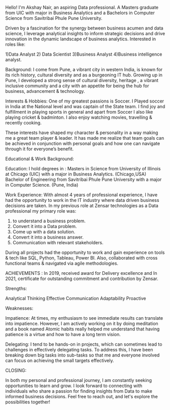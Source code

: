 Hello! I'm Akshay Nair, an aspiring Data professional. A Masters graduate from UIC with major in Business Analytics and a Bachelors in Computer Science from Savitribai Phule Pune University.

Driven by a fascination for the synergy between business acumen and data science, I leverage analytical insights to inform strategic decisions and drive innovation in the dynamic landscape of business analytics.
Interested in roles like:

1)Data Analyst
2) Data Scientist
3)Business Analyst
4)Business intelligence analyst. 

Background:
I come from Pune, a vibrant city in western India, is known for its rich history, cultural diversity and as a burgeoning IT hub. Growing up in Pune, I developed a strong sense of cultural diversity, heritage , a vibrant inclusive community and a city with an appetite for being the hub for business, advancement & technology.

Interests & Hobbies:
One of my greatest passions is Soccer. I Played soccer in India at the National level and was captain of the State team. I find joy and fulfillment in playing sports in general and apart from Soccer I also like playing cricket & badminton. I also enjoy watching movies, travelling & recently cooking.

These interests have shaped my character & personality in a way making me a great team player & leader. It has made me realize that team goals can be achieved in conjunction with personal goals and how one can navigate through it for everyone’s benefit. 

Educational & Work Background:

Education:
I hold degrees in :
Masters in Science from University of Illinois at Chicago (UIC) with a major in Business Analytics. (Chicago,USA)
Bachelor of Engineering from Savitribai Phule Pune University with a major in Computer Science. (Pune, India)

Work Experience:
With almost 4 years of professional experience, I have had the opportunity to work in the IT industry where data driven business decisions are taken. In my previous role at Zensar technologies as a Data professional my primary role was: 
1)	to understand a business problem. 
2)	Convert it into a Data problem.
3)	Come up with a data solution.
4)	Convert it into a business answer. 
5)	Communication with relevant stakeholders.

During all projects had the opportunity to work and gain experience on tools & tech like SQL, Python, Tableau, Power BI. Also, collaborated with cross functional teams & navigated via agile methodologies.

ACHIEVEMENTS : 
In 2019, received award for Delivery excellence and In 2021, certificate for outstanding commitment and contribution by Zensar. 

Strengths:

Analytical Thinking
Effective Communication
Adaptability
Proactive

Weaknesses:

Impatience:
At times, my enthusiasm to see immediate results can translate into impatience. However, I am actively working on it by doing meditation and a book named Atomic habits really helped me understand that having patience is a virtue and how to have a long term vision. 

Delegating:
I tend to be hands-on in projects, which can sometimes lead to challenges in effectively delegating tasks. To address this, I have been breaking down big tasks into sub-tasks so that me and everyone involved can focus on achieving the small targets effectively. 

CLOSING: 

In both my personal and professional journey, I am constantly seeking opportunities to learn and grow. I look forward to connecting with individuals who share a passion for finding insights from Data to make informed business decisions. Feel free to reach out, and let's explore the possibilities together!














